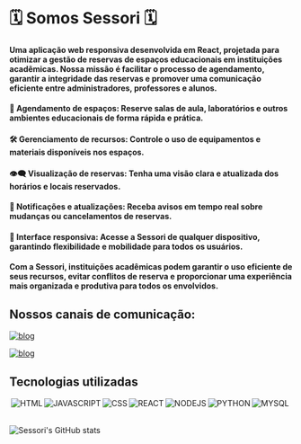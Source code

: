 # 🗓️ Somos Sessori 🗓️

#### Uma aplicação web responsiva desenvolvida em React, projetada para otimizar a gestão de reservas de espaços educacionais em instituições acadêmicas. Nossa missão é facilitar o processo de agendamento, garantir a integridade das reservas e promover uma comunicação eficiente entre administradores, professores e alunos.

#### 🔑 Agendamento de espaços: Reserve salas de aula, laboratórios e outros ambientes educacionais de forma rápida e prática.
#### 🛠️ Gerenciamento de recursos: Controle o uso de equipamentos e materiais disponíveis nos espaços.
#### 👁️‍🗨️ Visualização de reservas: Tenha uma visão clara e atualizada dos horários e locais reservados.
#### 💬 Notificações e atualizações: Receba avisos em tempo real sobre mudanças ou cancelamentos de reservas.
#### 📱 Interface responsiva: Acesse a Sessori de qualquer dispositivo, garantindo flexibilidade e mobilidade para todos os usuários.

#### Com a Sessori, instituições acadêmicas podem garantir o uso eficiente de seus recursos, evitar conflitos de reserva e proporcionar uma experiência mais organizada e produtiva para todos os envolvidos.

## Nossos canais de comunicação:
[![blog](  https://img.shields.io/badge/Gmail-D14836?style=for-the-badge&logo=gmail&logoColor=white)](mailto:sessoriapp@gmail.com)

[![blog](https://img.shields.io/badge/YouTube-FF0000?style=for-the-badge&logo=youtube&logoColor=white)](https://www.youtube.com/@SessoriApp)

## Tecnologias utilizadas
<div style="display: flex; flex-wrap: wrap; gap: 3px;"><br/>
  <img align="center" alt="HTML" src="https://img.shields.io/badge/HTML-239120?style=for-the-badge&logo=html5&logoColor=white" /> 

  <img align="center" alt="JAVASCRIPT" src="https://img.shields.io/badge/JavaScript-F7DF1E?style=for-the-badge&logo=javascript&logoColor=black" />

  <img align="center" alt="CSS" src="https://img.shields.io/badge/CSS-239120?&style=for-the-badge&logo=css3&logoColor=white" /> 

  <img align="center" alt="REACT" src="https://img.shields.io/badge/React-20232A?style=for-the-badge&logo=react&logoColor=61DAFB" /> 

  <img align="center" alt="NODEJS" src="https://img.shields.io/badge/Node.js-43853D?style=for-the-badge&logo=node.js&logoColor=white" /> 

  <img align="center" alt="PYTHON" src="https://img.shields.io/badge/Python-3776AB?style=for-the-badge&logo=python&logoColor=white" /> 

  <img align="center" alt="MYSQL" src="https://img.shields.io/badge/MySQL-00000F?style=for-the-badge&logo=mysql&logoColor=white" /> 
</div></br>

![Sessori's GitHub stats](https://github-readme-stats.vercel.app/api?username=sessori&show_icons=true&theme=dark)
